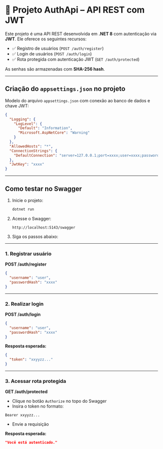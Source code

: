 
# 🔐 Projeto AuthApi – API REST com JWT

Este projeto é uma API REST desenvolvida em **.NET 8** com autenticação via **JWT**. Ele oferece os seguintes recursos:

- ✅ Registro de usuários (`POST /auth/register`)
- ✅ Login de usuários (`POST /auth/login`)
- ✅ Rota protegida com autenticação JWT (`GET /auth/protected`)

As senhas são armazenadas com **SHA-256 hash**.

---

## Criação do `appsettings.json` no projeto

Modelo do arquivo `appsettings.json` com conexão ao banco de dados e chave JWT:

```json
{
  "Logging": {
    "LogLevel": {
      "Default": "Information",
      "Microsoft.AspNetCore": "Warning"
    }
  },
  "AllowedHosts": "*",
  "ConnectionStrings": {
    "DefaultConnection": "server=127.0.0.1;port=xxxx;user=xxxx;password=xxxx;database=auth_db"
  },
  "JwtKey": "xxxx"
}
```

---

## Como testar no Swagger

1. Inicie o projeto:
   ```bash
   dotnet run
   ```

2. Acesse o Swagger:
   ```
   http://localhost:5143/swagger
   ```

3. Siga os passos abaixo:

---

### 1. Registrar usuário

**POST /auth/register**

```json
{
  "username": "user",
  "passwordHash": "xxxx"
}
```

---

### 2. Realizar login

**POST /auth/login**

```json
{
  "username": "user",
  "passwordHash": "xxxx"
}
```

**Resposta esperada:**

```json
{
  "token": "xxyyzz..."
}
```

---

### 3. Acessar rota protegida

**GET /auth/protected**

- Clique no botão `Authorize` no topo do Swagger
- Insira o token no formato:

```
Bearer xxyyzz...
```

- Envie a requisição

**Resposta esperada:**
```json
"Você está autenticado."
```

